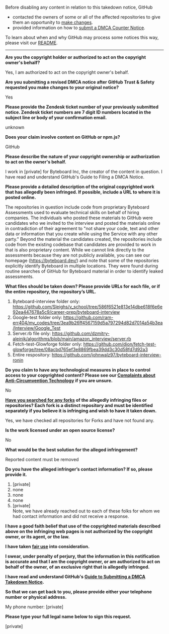 Before disabling any content in relation to this takedown notice, GitHub
- contacted the owners of some or all of the affected repositories to give them an opportunity to [make changes](https://docs.github.com/en/github/site-policy/dmca-takedown-policy#a-how-does-this-actually-work).
- provided information on how to [submit a DMCA Counter Notice](https://docs.github.com/en/articles/guide-to-submitting-a-dmca-counter-notice).

To learn about when and why GitHub may process some notices this way, please visit our [README](https://github.com/github/dmca/blob/master/README.md#anatomy-of-a-takedown-notice).

---

**Are you the copyright holder or authorized to act on the copyright owner's behalf?**

Yes, I am authorized to act on the copyright owner's behalf.

**Are you submitting a revised DMCA notice after GitHub Trust & Safety requested you make changes to your original notice?**

Yes

**Please provide the Zendesk ticket number of your previously submitted notice. Zendesk ticket numbers are 7 digit ID numbers located in the subject line or body of your confirmation email.**

unknown

**Does your claim involve content on GitHub or npm.js?**

GitHub

**Please describe the nature of your copyright ownership or authorization to act on the owner's behalf.**

I work in [private] for Byteboard Inc, the creator of the content in question. I have read and understand GitHub's Guide to Filing a DMCA Notice.

**Please provide a detailed description of the original copyrighted work that has allegedly been infringed. If possible, include a URL to where it is posted online.**

The repositories in question include code from proprietary Byteboard Assessments used to evaluate technical skills on behalf of hiring companies. The individuals who posted these materials to GitHub were candidates who we invited to the interview and posted the materials online in contradiction of their agreement to "not share your code, text and other data or information that you create while using the Service with any other party." Beyond the material the candidates created, the repositories include code from the existing codebase that candidates are provided to work in that is also proprietary content. While we cannot link directly to the assessments because they are not publicly available, you can see our homepage (https://byteboard.dev/) and note that some of the repositories explicitly identify Byteboard in multiple locations. They were found during routine searches of GitHub for Byteboard material in order to identify leaked assessments.

**What files should be taken down? Please provide URLs for each file, or if the entire repository, the repository’s URL.**

1. Byteboard-interview folder only: https://github.com/Sleighs/v_school/tree/586f6521e813e14dbe618f6e6e92ea447678a5c9/career-prep/byteboard-interview  
2. Google-test folder only: https://github.com/ram-err404/my_codes/tree/3ea9b26ff4567159d5a797294d82d7014a54b3ea/Interview/Google_Test  
3. Server.rb file only: https://github.com/dzmitry-aleinik/algorithms/blob/main/amazon_interview/server.rb  
4. Fetch-test-Glowforge folder only: https://github.com/dion/fetch-test-glowforge/tree/08acbd765ef3e8869fbea39dd3c30d58fd7d92a3  
5. Entire respository: https://github.com/johnwalz97/byteboard-interview-ronin

**Do you claim to have any technological measures in place to control access to your copyrighted content? Please see our <a href="https://docs.github.com/articles/guide-to-submitting-a-dmca-takedown-notice#complaints-about-anti-circumvention-technology">Complaints about Anti-Circumvention Technology</a> if you are unsure.**

No

**<a href="https://docs.github.com/articles/dmca-takedown-policy#b-what-about-forks-or-whats-a-fork">Have you searched for any forks</a> of the allegedly infringing files or repositories? Each fork is a distinct repository and must be identified separately if you believe it is infringing and wish to have it taken down.**

Yes, we have checked all repositories for Forks and have not found any.

**Is the work licensed under an open source license?**

No

**What would be the best solution for the alleged infringement?**

Reported content must be removed

**Do you have the alleged infringer’s contact information? If so, please provide it.**

1. [private]  
2. none  
3. none  
4. none  
5. [private]  
Note, we have already reached out to each of these folks for whom we had contact information and did not receive a response.

**I have a good faith belief that use of the copyrighted materials described above on the infringing web pages is not authorized by the copyright owner, or its agent, or the law.**

**I have taken <a href="https://www.lumendatabase.org/topics/22">fair use</a> into consideration.**

**I swear, under penalty of perjury, that the information in this notification is accurate and that I am the copyright owner, or am authorized to act on behalf of the owner, of an exclusive right that is allegedly infringed.**

**I have read and understand GitHub's <a href="https://docs.github.com/articles/guide-to-submitting-a-dmca-takedown-notice/">Guide to Submitting a DMCA Takedown Notice</a>.**

**So that we can get back to you, please provide either your telephone number or physical address.**

My phone number: [private]

**Please type your full legal name below to sign this request.**

[private]
